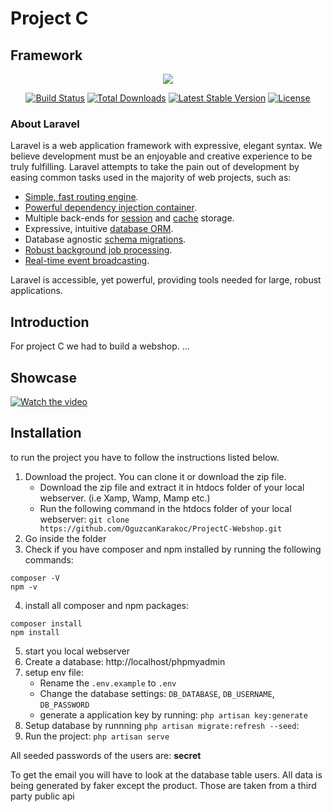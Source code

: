 # Project C

## Framework

<p align="center"><img src="https://laravel.com/assets/img/components/logo-laravel.svg"></p>

<p align="center">
<a href="https://travis-ci.org/laravel/framework"><img src="https://travis-ci.org/laravel/framework.svg" alt="Build Status"></a>
<a href="https://packagist.org/packages/laravel/framework"><img src="https://poser.pugx.org/laravel/framework/d/total.svg" alt="Total Downloads"></a>
<a href="https://packagist.org/packages/laravel/framework"><img src="https://poser.pugx.org/laravel/framework/v/stable.svg" alt="Latest Stable Version"></a>
<a href="https://packagist.org/packages/laravel/framework"><img src="https://poser.pugx.org/laravel/framework/license.svg" alt="License"></a>
</p>

### About Laravel

Laravel is a web application framework with expressive, elegant syntax. We believe development must be an enjoyable and creative experience to be truly fulfilling. Laravel attempts to take the pain out of development by easing common tasks used in the majority of web projects, such as:

- [Simple, fast routing engine](https://laravel.com/docs/routing).
- [Powerful dependency injection container](https://laravel.com/docs/container).
- Multiple back-ends for [session](https://laravel.com/docs/session) and [cache](https://laravel.com/docs/cache) storage.
- Expressive, intuitive [database ORM](https://laravel.com/docs/eloquent).
- Database agnostic [schema migrations](https://laravel.com/docs/migrations).
- [Robust background job processing](https://laravel.com/docs/queues).
- [Real-time event broadcasting](https://laravel.com/docs/broadcasting).

Laravel is accessible, yet powerful, providing tools needed for large, robust applications.


## Introduction

For project C we had to build a webshop. ...

## Showcase

[![Watch the video](https://oguzcankarakoc.github.io/storage/projectc-webshop/Logo.png)](https://oguzcankarakoc.github.io/storage/projectc-webshop/showcase.mp4)

## Installation

to run the project you have to follow the instructions listed below.

1. Download the project. You can clone it or download the zip file.
    - Download the zip file and extract it in htdocs folder of your local webserver. (i.e Xamp, Wamp, Mamp etc.)
    - Run the following command in the htdocs folder of your local webserver: `git clone https://github.com/OguzcanKarakoc/ProjectC-Webshop.git`
2. Go inside the folder
3. Check if you have composer and npm installed by running the following commands:
```
composer -V
npm -v
```
4. install all composer and npm packages: 
``` 
composer install
npm install
```
5. start you local webserver
6. Create a database: http://localhost/phpmyadmin
7. setup env file:
    - Rename the `.env.example` to `.env`
    - Change the database settings: `DB_DATABASE`, `DB_USERNAME`, `DB_PASSWORD`
    - generate a application key by running: `php artisan key:generate`
8. Setup database by runnning `php artisan migrate:refresh --seed`:
9. Run the project: `php artisan serve`

All seeded passwords of the users are: **secret**  

To get the email you will have to look at the database table users. All data is being generated by faker except the product. Those are taken from a third party public api
